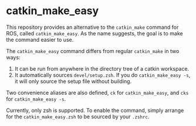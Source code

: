 # catkin_make_easy

This repository provides an alternative to the `catkin_make` command for ROS,
called `catkin_make_easy`. As the name suggests, the goal is to make the
command easier to use.

The `catkin_make_easy` command differs from regular `catkin_make` in two ways:
1. It can be run from anywhere in the directory tree of a catkin workspace.
2. It automatically sources `devel/setup.zsh`. If you do `catkin_make_easy -s`,
   it will only source the setup file without building.

Two convenience aliases are also defined, `ck` for `catkin_make_easy`, and
`cks` for `catkin_make_easy -s`.

Currently, only zsh is supported. To enable the command, simply arrange for the
`catkin_make_easy.zsh` to be sourced by your `.zshrc`.
